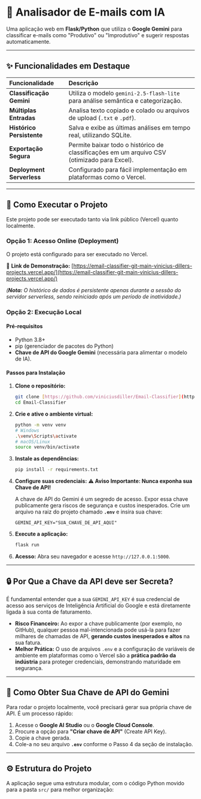 # 📧 Analisador de E-mails com IA

Uma aplicação web em **Flask/Python** que utiliza o **Google Gemini** para classificar e-mails como "Produtivo" ou "Improdutivo" e sugerir respostas automaticamente.

---

## ✨ Funcionalidades em Destaque

| Funcionalidade | Descrição |
| :--- | :--- |
| **Classificação Gemini** | Utiliza o modelo `gemini-2.5-flash-lite` para análise semântica e categorização. |
| **Múltiplas Entradas** | Analisa texto copiado e colado ou arquivos de upload (`.txt` e `.pdf`). |
| **Histórico Persistente** | Salva e exibe as últimas análises em tempo real, utilizando SQLite. |
| **Exportação Segura** | Permite baixar todo o histórico de classificações em um arquivo CSV (otimizado para Excel). |
| **Deployment Serverless** | Configurado para fácil implementação em plataformas como o Vercel. |

---

## 🚀 Como Executar o Projeto

Este projeto pode ser executado tanto via link público (Vercel) quanto localmente.

### Opção 1: Acesso Online (Deployment)

O projeto está configurado para ser executado no Vercel.

🔗 **Link de Demonstração:** [https://email-classifier-git-main-vinicius-dillers-projects.vercel.app/](https://email-classifier-git-main-vinicius-dillers-projects.vercel.app/)

*(**Nota:** O histórico de dados é persistente apenas durante a sessão do servidor serverless, sendo reiniciado após um período de inatividade.)*

### Opção 2: Execução Local

#### Pré-requisitos

- Python 3.8+
- pip (gerenciador de pacotes do Python)
- **Chave de API do Google Gemini** (necessária para alimentar o modelo de IA).

#### Passos para Instalação

1. **Clone o repositório:**
    ```bash
    git clone [https://github.com/viniciusdiller/Email-Classifier](https://github.com/viniciusdiller/Email-Classifier)
    cd Email-Classifier
    ```

2. **Crie e ative o ambiente virtual:**
    ```bash
    python -m venv venv
    # Windows
    .\venv\Scripts\activate
    # macOS/Linux
    source venv/bin/activate
    ```

3. **Instale as dependências:**
    ```bash
    pip install -r requirements.txt
    ```

4. **Configure suas credenciais:**
    **⚠️ Aviso Importante: Nunca exponha sua Chave de API!**
    
    A chave de API do Gemini é um segredo de acesso. Expor essa chave publicamente gera riscos de segurança e custos inesperados. Crie um arquivo na raiz do projeto chamado **`.env`** e insira sua chave:
    ```.env
    GEMINI_API_KEY="SUA_CHAVE_DE_API_AQUI" 
    ```

5. **Execute a aplicação:**
    ```bash
    flask run
    ```

6. **Acesso:** Abra seu navegador e acesse `http://127.0.0.1:5000`.

---

## 🔒 Por Que a Chave da API deve ser Secreta?

É fundamental entender que a sua `GEMINI_API_KEY` é sua credencial de acesso aos serviços de Inteligência Artificial do Google e está diretamente ligada à sua conta de faturamento.

* **Risco Financeiro:** Ao expor a chave publicamente (por exemplo, no GitHub), qualquer pessoa mal-intencionada pode usá-la para fazer milhares de chamadas de API, **gerando custos inesperados e altos** na sua fatura.
* **Melhor Prática:** O uso de arquivos `.env` e a configuração de variáveis de ambiente em plataformas como o Vercel são a **prática padrão da indústria** para proteger credenciais, demonstrando maturidade em segurança.

---

## 🔑 Como Obter Sua Chave de API do Gemini

Para rodar o projeto localmente, você precisará gerar sua própria chave de API. É um processo rápido:

1. Acesse o **Google AI Studio** ou o **Google Cloud Console**.
2. Procure a opção para **"Criar chave de API"** (Create API Key).
3. Copie a chave gerada.
4. Cole-a no seu arquivo **`.env`** conforme o Passo 4 da seção de instalação.

---

## ⚙️ Estrutura do Projeto

A aplicação segue uma estrutura modular, com o código Python movido para a pasta `src/` para melhor organização:
